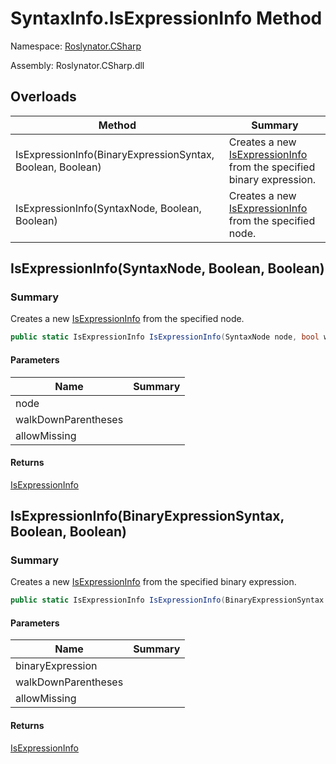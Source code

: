 # SyntaxInfo\.IsExpressionInfo Method

Namespace: [Roslynator.CSharp](../../README.md)

Assembly: Roslynator\.CSharp\.dll

## Overloads

| Method | Summary |
| ------ | ------- |
| IsExpressionInfo\(BinaryExpressionSyntax, Boolean, Boolean\) | Creates a new [IsExpressionInfo](../../Syntax/IsExpressionInfo/README.md) from the specified binary expression\. |
| IsExpressionInfo\(SyntaxNode, Boolean, Boolean\) | Creates a new [IsExpressionInfo](../../Syntax/IsExpressionInfo/README.md) from the specified node\. |

## IsExpressionInfo\(SyntaxNode, Boolean, Boolean\)

### Summary

Creates a new [IsExpressionInfo](../../Syntax/IsExpressionInfo/README.md) from the specified node\.

```csharp
public static IsExpressionInfo IsExpressionInfo(SyntaxNode node, bool walkDownParentheses = true, bool allowMissing = false)
```

#### Parameters

| Name | Summary |
| ---- | ------- |
| node | |
| walkDownParentheses | |
| allowMissing | |

#### Returns

[IsExpressionInfo](../../Syntax/IsExpressionInfo/README.md)

## IsExpressionInfo\(BinaryExpressionSyntax, Boolean, Boolean\)

### Summary

Creates a new [IsExpressionInfo](../../Syntax/IsExpressionInfo/README.md) from the specified binary expression\.

```csharp
public static IsExpressionInfo IsExpressionInfo(BinaryExpressionSyntax binaryExpression, bool walkDownParentheses = true, bool allowMissing = false)
```

#### Parameters

| Name | Summary |
| ---- | ------- |
| binaryExpression | |
| walkDownParentheses | |
| allowMissing | |

#### Returns

[IsExpressionInfo](../../Syntax/IsExpressionInfo/README.md)

